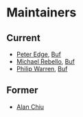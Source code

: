 Maintainers
===========

## Current
* [Peter Edge](https://github.com/bufdev), [Buf](https://buf.build)
* [Michael Rebello](https://github.com/rebello95), [Buf](https://buf.build)
* [Philip Warren](https://github.com/pkwarren), [Buf](https://buf.build)

## Former
* [Alan Chiu](https://github.com/buildbreaker)
